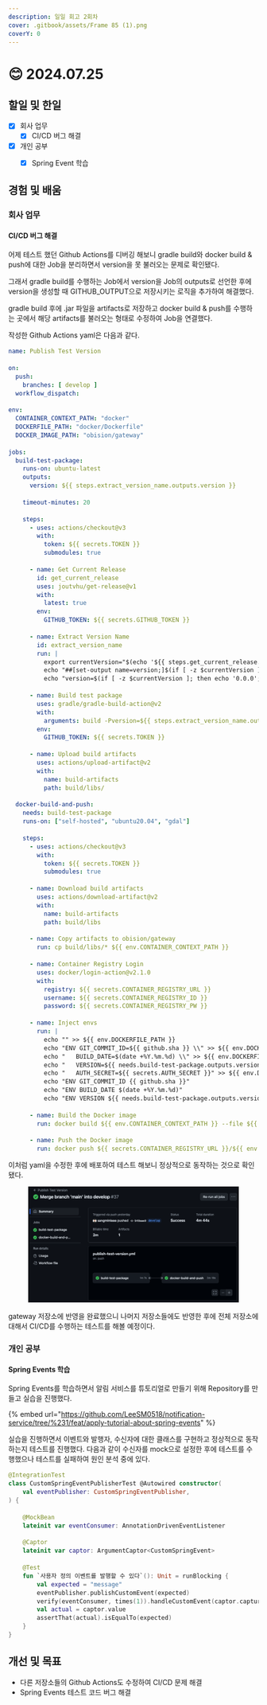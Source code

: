 ```yaml
---
description: 일일 회고 2회차
cover: .gitbook/assets/Frame 85 (1).png
coverY: 0
---
```


# 😊 2024.07.25

## 할일 및 한일

* [x] 회사 업무
  * [x] CI/CD 버그 해결
* [x] 개인 공부
  * [x] Spring Event 학습



## 경험 및 배움

### 회사 업무

#### CI/CD 버그 해결

어제 테스트 했던 Github Actions를 디버깅 해보니 gradle build와 docker build & push에 대한 Job을 분리하면서 version을 못 불러오는 문제로 확인됐다.

그래서 gradle build를 수행하는 Job에서 version을 Job의 outputs로 선언한 후에 version을 생성할 때 GITHUB\_OUTPUT으로 저장시키는 로직을 추가하여 해결했다.

gradle build 후에 .jar 파일을 artifacts로 저장하고 docker build & push를 수행하는 곳에서 해당 artifacts를 불러오는 형태로 수정하여 Job을 연결했다.

작성한 Github Actions yaml은 다음과 같다.

```yaml
name: Publish Test Version

on:
  push:
    branches: [ develop ]
  workflow_dispatch:

env:
  CONTAINER_CONTEXT_PATH: "docker"
  DOCKERFILE_PATH: "docker/Dockerfile"
  DOCKER_IMAGE_PATH: "obision/gateway"

jobs:
  build-test-package:
    runs-on: ubuntu-latest
    outputs:
      version: ${{ steps.extract_version_name.outputs.version }}

    timeout-minutes: 20

    steps:
      - uses: actions/checkout@v3
        with:
          token: ${{ secrets.TOKEN }}
          submodules: true

      - name: Get Current Release
        id: get_current_release
        uses: joutvhu/get-release@v1
        with:
          latest: true
        env:
          GITHUB_TOKEN: ${{ secrets.GITHUB_TOKEN }}

      - name: Extract Version Name
        id: extract_version_name
        run: |
          export currentVersion="$(echo '${{ steps.get_current_release.outputs.tag_name }}' | egrep -o '[0-9]{1,3}\.[0-9]{1,4}\.[0-9]{1,4}(\.[0-9]{1,2})?(-.*)?')"
          echo "##[set-output name=version;]$(if [ -z $currentVersion ]; then echo '0.0.0'; else echo "$currentVersion"; fi).${{ github.run_number }}"
          echo "version=$(if [ -z $currentVersion ]; then echo '0.0.0'; else echo "$currentVersion"; fi).${{ github.run_number }}" >> "$GITHUB_OUTPUT"

      - name: Build test package
        uses: gradle/gradle-build-action@v2
        with:
          arguments: build -Pversion=${{ steps.extract_version_name.outputs.version }} --parallel
        env:
          GITHUB_TOKEN: ${{ secrets.TOKEN }}

      - name: Upload build artifacts
        uses: actions/upload-artifact@v2
        with:
          name: build-artifacts
          path: build/libs/

  docker-build-and-push:
    needs: build-test-package
    runs-on: ["self-hosted", "ubuntu20.04", "gdal"]

    steps:
      - uses: actions/checkout@v3
        with:
          token: ${{ secrets.TOKEN }}
          submodules: true

      - name: Download build artifacts
        uses: actions/download-artifact@v2
        with:
          name: build-artifacts
          path: build/libs

      - name: Copy artifacts to obision/gateway
        run: cp build/libs/* ${{ env.CONTAINER_CONTEXT_PATH }}

      - name: Container Registry Login
        uses: docker/login-action@v2.1.0
        with:
          registry: ${{ secrets.CONTAINER_REGISTRY_URL }}
          username: ${{ secrets.CONTAINER_REGISTRY_ID }}
          password: ${{ secrets.CONTAINER_REGISTRY_PW }}

      - name: Inject envs
        run: |
          echo "" >> ${{ env.DOCKERFILE_PATH }}
          echo "ENV GIT_COMMIT_ID=${{ github.sha }} \\" >> ${{ env.DOCKERFILE_PATH }}
          echo "   BUILD_DATE=$(date +%Y.%m.%d) \\" >> ${{ env.DOCKERFILE_PATH }}
          echo "   VERSION=${{ needs.build-test-package.outputs.version }} \\" >> ${{ env.DOCKERFILE_PATH }}
          echo "   AUTH_SECRET=${{ secrets.AUTH_SECRET }}" >> ${{ env.DOCKERFILE_PATH }}
          echo "ENV GIT_COMMIT_ID {{ github.sha }}"
          echo "ENV BUILD_DATE $(date +%Y.%m.%d)"
          echo "ENV VERSION ${{ needs.build-test-package.outputs.version }}"

      - name: Build the Docker image
        run: docker build ${{ env.CONTAINER_CONTEXT_PATH }} --file ${{ env.DOCKERFILE_PATH }} --tag ${{ secrets.CONTAINER_REGISTRY_URL }}/${{ env.DOCKER_IMAGE_PATH }}:${{ needs.build-test-package.outputs.version }}

      - name: Push the Docker image
        run: docker push ${{ secrets.CONTAINER_REGISTRY_URL }}/${{ env.DOCKER_IMAGE_PATH }}:${{ needs.build-test-package.outputs.version }}
```

이처럼 yaml을 수정한 후에 배포하여 테스트 해보니 정상적으로 동작하는 것으로 확인됐다.

<figure><img src=".gitbook/assets/image (6).png" alt=""><figcaption></figcaption></figure>

gateway 저장소에 반영을 완료했으니 나머지 저장소들에도 반영한 후에 전체 저장소에 대해서 CI/CD를 수행하는 테스트를 해볼 예정이다.

### 개인 공부

#### Spring Events 학습

Spring Events를 학습하면서 알림 서비스를 튜토리얼로 만들기 위해 Repository를 만들고 실습을 진행했다.

{% embed url="https://github.com/LeeSM0518/notification-service/tree/%231/feat/apply-tutorial-about-spring-events" %}

실습을 진행하면서 이벤트와 발행자, 수신자에 대한 클래스를 구현하고 정상적으로 동작하는지 테스트를 진행했다. 다음과 같이 수신자를 mock으로 설정한 후에 테스트를 수행했으나 테스트를 실패하여 원인 분석 중에 있다.

```kotlin
@IntegrationTest
class CustomSpringEventPublisherTest @Autowired constructor(
    val eventPublisher: CustomSpringEventPublisher,
) {

    @MockBean
    lateinit var eventConsumer: AnnotationDrivenEventListener

    @Captor
    lateinit var captor: ArgumentCaptor<CustomSpringEvent>

    @Test
    fun `사용자 정의 이벤트를 발행할 수 있다`(): Unit = runBlocking {
        val expected = "message"
        eventPublisher.publishCustomEvent(expected)
        verify(eventConsumer, times(1)).handleCustomEvent(captor.capture())
        val actual = captor.value
        assertThat(actual).isEqualTo(expected)
    }
}
```



## 개선 및 목표

* 다른 저장소들의 Github Actions도 수정하여 CI/CD 문제 해결
* Spring Events 테스트 코드 버그 해결


